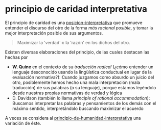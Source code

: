 # principio de caridad interpretativa

El principio de caridad es una [posicion-interpretativa](posicion-interpretativa.md) que promueve entender el discurso del otro de la forma *más racional posible*, y tomar la mejor interpretación posible de sus argumentos.

 > 
 > Maximizar la 'verdad' o la 'razón' en los dichos del otro.

Existen diversas elaboraciones del principio, de las cuales destacan las hechas por

* **W. Quine** en el contexto de su *traducción radical* (¿cómo entender un lenguaje desconocido usando la lingüística conductual en lugar de la evaluación normativa?): Cuando juzgamos como absurdo un juicio del otro, posiblemente hemos hecho una mala interpretación (mala traducción) de sus palabras (o su lenguaje), porque estamos leyéndolo desde nuestras propias normativas de verdad y lógica
* D. Davidson (también lo llama *principle of rational accommodation*): Buscamos interpretar las palabras y pensamientos de los demás con el máximo sentido, interpretándolo buscando maximizar el acuerdo

A veces se considera al [principio-de-humanidad-interpretativa](principio-de-humanidad-interpretativa.md) una variación de éste.
